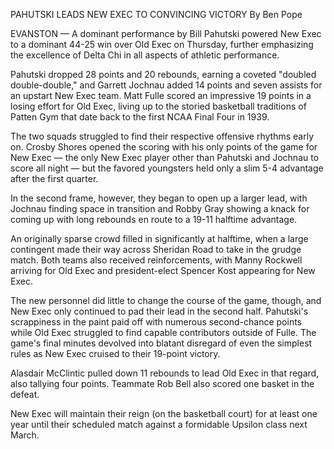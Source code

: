 PAHUTSKI LEADS NEW EXEC TO CONVINCING VICTORY
By Ben Pope

EVANSTON — A dominant performance by Bill Pahutski powered New Exec to a dominant 44-25 win over Old Exec on Thursday, further emphasizing the excellence of Delta Chi in all aspects of athletic performance.

Pahutski dropped 28 points and 20 rebounds, earning a coveted "doubled double-double," and Garrett Jochnau added 14 points and seven assists for an upstart New Exec team. Matt Fulle scored an impressive 19 points in a losing effort for Old Exec, living up to the storied basketball traditions of Patten Gym that date back to the first NCAA Final Four in 1939.

The two squads struggled to find their respective offensive rhythms early on. Crosby Shores opened the scoring with his only points of the game for New Exec — the only New Exec player other than Pahutski and Jochnau to score all night — but the favored youngsters held only a slim 5-4 advantage after the first quarter.

In the second frame, however, they began to open up a larger lead, with Jochnau finding space in transition and Robby Gray showing a knack for coming up with long rebounds en route to a 19-11 halftime advantage.

An originally sparse crowd filled in significantly at halftime, when a large contingent made their way across Sheridan Road to take in the grudge match. Both teams also received reinforcements, with Manny Rockwell arriving for Old Exec and president-elect Spencer Kost appearing for New Exec.

The new personnel did little to change the course of the game, though, and New Exec only continued to pad their lead in the second half. Pahutski's scrappiness in the paint paid off with numerous second-chance points while Old Exec struggled to find capable contributors outside of Fulle. The game's final minutes devolved into blatant disregard of even the simplest rules as New Exec cruised to their 19-point victory.

Alasdair McClintic pulled down 11 rebounds to lead Old Exec in that regard, also tallying four points. Teammate Rob Bell also scored one basket in the defeat.

New Exec will maintain their reign (on the basketball court) for at least one year until their scheduled match against a formidable Upsilon class next March.
